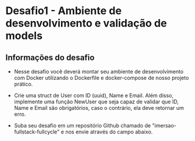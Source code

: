 # Desafio1 - Ambiente de desenvolvimento e validação de models

## Informações do desafio

- Nesse desafio você deverá montar seu ambiente de desenvolvimento com Docker utilizando o Dockerfile e docker-compose de nosso projeto prático.


- Crie uma struct de User com ID (uuid), Name e Email. Além disso, implemente uma função NewUser que seja capaz de validar que ID, Name e Email são obrigatórios, caso o contrário, ela deve retornar um erro.

- Suba seu desafio em um repositório Github chamado de "imersao-fullstack-fullcycle" e nos envie através do campo abaixo.
